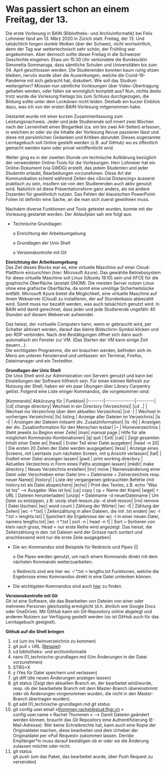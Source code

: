 <h1> Was passiert schon an einem Freitag, der 13. </h1>

Die erste Vorlesung in BAIN (Bibliotheks- und Archivinformatik) bei Felix Lohmeier fand am 13. März 2020 in Zürich statt. 
Freitag, der 13. Und tatsächlich hingen dunkle Wolken über der Schweiz, nicht wortwörtlich, denn der Tag war wettertechnisch sehr schön, der Frühling war angekommen. Aber dennoch sollte dieser Freitag in die Schweizer Geschichte eingehen. Etwa um 15:30 Uhr verkündete die Bundesrätin Simonetta Sommaruga, dass sämtliche Schulen und Universitäten bis zum 04. April geschlossen werden. Die Studierenden konnten kaum ruhig sitzen bleiben, nervös wurde über die Auswirkungen, welche die Covid-19-Pandemie mit sich gebracht hat, diskutiert. Wie soll das Studium weitergehen? Müssen nun sämtliche Vorlesungen über Video-Übertragung gehalten werden, oder fallen sie womöglich komplett aus? Nun, nichts desto trotz wurde die Vorlesung freitags bis zum Schluss durchgezogen, die Bildung sollte unter dem Lockdown nicht leiden. Deshalb ein kurzer Einblick dazu, was ich von der ersten BAIN-Vorlesung mitgenommen habe.<p>
Gestartet wurde mit einer kurzen Zusammenfassung zum Leistungsnachweis. Jeder und jede Studierende soll innert zwei Wochen nach der Lerneinheit einen Blogartikel (ca. ein bis zwei A4-Seiten) erfassen, in welchem er oder sie die Inhalte der Vorlesung Revue passieren lässt und diese mit persönlichen Gedanken und Kritiken abrundet. Dieses sogenannte Lerntagebuch soll Online gestellt werden (z.B. auf GitHub) wo es öffentlich gemacht werden kann oder privat veröffentlicht wird.<p>
Weiter ging es in der zweiten Stunde um technische Aufklärung bezüglich der verwendeten Online-Tools für die Vorlesungen. Herr Lohmeier hat ein Online-Dokument (via GWDG) erstellt, das jedem Studenten und jeder Studentin erlaubt, Bearbeitungen vorzunehmen. Diese Art der Kommunikation scheint während Zeiten des «Social Distancing» äusserst praktisch zu sein, insofern sie von den Studierenden auch aktiv genutzt wird. Natürlich ist diese Präsentationsform ganz anders, als sie andere Dozenten für gewöhnlich nutzen. Das Fehlen der klassischen PowerPoint-Folien ist definitiv eine Sache, an die man sich zuerst gewöhnen muss.<p>
Nachdem diverse Funktionen und Tools getestet wurden, konnte mit der Vorlesung gestartet werden. Der Ablaufplan sah wie folgt aus:
-	Technische Grundlagen <p>
o	Einrichtung der Arbeitsumgebung <p>
o	Grundlagen der Unix Shell <p>
o	Versionskontrolle mit Git <p>
<p><b> Einrichtung der Arbeitsumgebung </b> <br>
Das Ziel dieses Blocks war es, eine virtuelle Maschine auf einer Cloud-Plattform einzurichten (hier: Microsoft Azure). Das gewählte Betriebssystem für diese virtuelle Maschine soll Linux (Ubuntu 19.10) sein und XFCE für die graphische Oberfläche (anstatt GNOM). Die meisten Server nutzen Linux ohne eine grafische Oberfläche, da somit eine unnötige Sicherheitslücke entfällt. Microsoft Azure bietet die Möglichkeit, eine virtuelle Maschine auf ihrem Webserver (Cloud) zu installieren, der auf Stundenbasis abbezahlt wird. Somit muss nur bezahlt werden, was auch tatsächlich genutzt wird. In BAIN wird damit gerechnet, dass jeder und jede Studierende ungefähr 40 Stunden auf diesem Webserver aufwendet. <p>
Das heisst, der «virtuelle Computer» kann, wenn er gebraucht wird, per Schalter aktiviert werden, darauf das kleine Bildschirm-Symbol klicken und per RDP verbinden. Nach drei Bestätigungen öffnet sich dann auch automatisch ein Fenster zur VM. (Das Starten der VM kann einige Zeit dauern...).<br>
Die wichtigsten Programme, die wir brauchen werden, befinden sich im Menü am unteren Fensterrand und umfassen: ein Terminal, Firefox, Dateimanager und ein Texteditor.

<b>Grundlagen der Unix Shell</b><br>
Die Unix Shell wird zur Administration von Servern genutzt und kann bei Einstellungen der Software hilfreich sein. Für einen kleinen Refresh zur Nutzung der Shell, haben wir ein paar Übungen über Library Carpentry gelöst. Folgend eine Liste einiger Kommandos, die vorgekommen sind: <p>
|Kommando| Abkürzung für | Funktion|
|--------|---------------|---------|
|cd| change directory| Wechsel in ein Directory (Verzeichnis)|
|cd ..|  | Wechsel ins Verzeichnis über dem aktuellen Verzeichnis|
|cd -|  | Wechsel in vorheriges Verzeichnis|
|ls| listing | Anzeige aller Dateien im Verzeichnis|
|ls -l|  | Anzeigen der Dateien mitsamt div. Zusatzinformation|
|ls -lh|  | Anzeigen der div. Zusationformation für den Menschen lesbar|
|~ | Homeverzeichnis | Steht jeweils zu Beginn einer Zeile|
|man| manual page | Hilfe für alle möglichen Kommando-Kombinationen|
|q| quit | Exit|
|cat|  | Zeigt gesamten Inhalt einer Datei an|
|head|  | Erster Teil einer Datei ausgeben|
|head -n 20|  | Die ersten 20 Zeilen der Datei werden ausgegeben|
|less|  | Anzeige eines Screens, mit Leertaste zum nächsten Screen, mit q Ansicht verlassen|
|tail|  | Endteil einer Datei anzeigen lassen|
|pwd | print working directory | Aktuelles Verzeichnis in Form eines Paths anzeigen lassen|
|mkdir| make directory | Neues Verzeichnis erstellen|
|mv| move | Namensänderung einer Datei oder Verschieben einer Datei (mv + Dateiname + Zielverzeichnis resp. neuer Name)|
|history|  | Liste der vergangenen gebrauchten Befehle (mit history.txt als Datei abspeichern|
|echo|  | Print des Textes, z.B. echo "Was ist los" --> Ausgabe: Was ist los|
|cp| copy | cp + Name der Kopie|
|wget| + URL | Dateien herunterladen|
|unzip| + Dateiname -d neuerDateiname | Um Datei zu entzippen, z.B. unzip shell-lesson.zip -d shell-lesson|
|rm| remove | Datei löschen|
|wc| word count | Zählung der Wörter|
|wc -l|  | Zählung der Zeilen|
|wc -l *.txt|  | Zeilenzählung in allen Dateien, die mit .txt enden|
|wc -l *.txt > lenghts.txt|  | Speichert die Ergebnisse der wc -l in einer neuen Datei, namens lengths.txt|
|wc -l *.txt \| sort -n \| head -n 1|  | Sort = Sortieren von klein nach gross, Head = nur erste Reihe wird angezeigt. Das heisst, die Zeilenzählung in den .txt Dateien wird der Grösse nach sortiert und anschliessend wird nur die erste Zeile ausgegeben|
-	Die wc-Kommandos sind Beispiele für Redirects und Pipes (|)<p>
o	Die Pipes werden genutzt, um nach einem Kommando direkt mit dem nächsten Kommando weiterzuarbeiten.<p>
o	Redirects sind wie hier wc -l *.txt > lengths.txt Funktionen, welche die Ergebnisse eines Kommandos direkt in eine Datei umlenken können.<p>
-	Die wichtigsten Kommandos sind auch [hier](https://librarycarpentry.org/lc-shell/reference.html) zu finden.<p>
<p><b>Versionskontrolle mit Git</b><br>
Git ist eine Software, die das Bearbeiten von Dateien von einer oder mehreren Personen gleichzeitig ermöglicht (d.h. ähnlich wie Google Docs oder OneDrive). Mit GitHub kann ein Git-Repository online abgelegt und anderen Nutzern zur Verfügung gestellt werden (so ist GitHub auch für das Lerntagebuch geeignet). <p>

<b>Github auf die Shell bringen</b><br>
1.	cd (um ins Heimverzeichnis zu kommen)
2.	git pull + URL ([Beispiel](https://github.com/felixlohmeier/bibliotheks-und-archivinformatik))
3.	cd bibliotheks- und archivinformatik
4.	nano 01_technische-grundlagen.md (Um Änderungen in der Datei vorzunehmen)
5.	STRG+X
6.	y (Yes für Datei speichern und verlassen)
7.	git diff (die neuen Änderungen anzeigen lassen)
8.	git status (Zeigt den aktuellen Branch an, der bearbeitet wird/wurde, resp. ob der bearbeitete Branch mit dem Master-Branch übereinstimmt oder ob Änderungen vorgenommen wurden, die nicht in den Master-Branch übertragen wurden).
9.	git add 01_technische-grundlagen.md
git status
10.	git config user.email «thommen.rachel@stud.fhgr.ch » <br>
config user.name « Rachel Thommen »
--> Damit Dateien geändert werden können, braucht das Git Repository eine Authentifizierung (E-Mail-Adresse). Wer keine Schreibrechte hat, kann auch eine Kopie der Originaldatei machen, diese bearbeiten und dem Urheber der Originaldatei per «Pull Request» zukommen lassen. Der/die Empfänger*in muss darauf bestätigen ob er oder sie die Änderung zulassen möchte oder nicht.
11.	git status <br>
git push (um das Paket, das bearbeitet wurde, über Push Request zu versenden)
